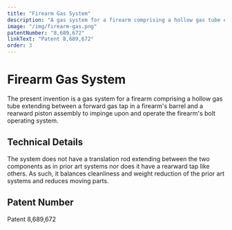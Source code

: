 ```yaml
---
title: "Firearm Gas System"
description: "A gas system for a firearm comprising a hollow gas tube extending between a forward gas tap in a firearm's barrel and a rearward piston assembly to operate the bolt system."
image: "/img/firearm-gas.png"
patentNumber: "8,689,672"
linkText: "Patent 8,689,672"
order: 3
---
```


# Firearm Gas System

The present invention is a gas system for a firearm comprising a hollow gas tube extending between a forward gas tap in a firearm's barrel and a rearward piston assembly to impinge upon and operate the firearm's bolt operating system.

## Technical Details

The system does not have a translation rod extending between the two components as in prior art systems nor does it have a rearward tap like others. As such, it balances cleanliness and weight reduction of the prior art systems and reduces moving parts.

## Patent Number

Patent 8,689,672
